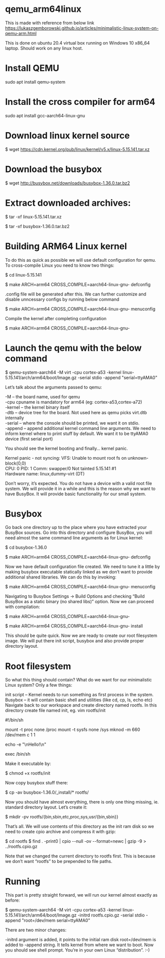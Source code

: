 # qemu_arm64linux
This is made with reference from below link
https://lukaszgemborowski.github.io/articles/minimalistic-linux-system-on-qemu-arm.html

This is done on ubuntu 20.4 virtual box running on Windows 10 x86_64 laptop.
Should work on any linux host.

# Install QEMU
  
  sudo apt install qemu-system

# Install the cross compiler for arm64

sudo apt install gcc-aarch64-linux-gnu

# Download linux kernel source

$ wget https://cdn.kernel.org/pub/linux/kernel/v5.x/linux-5.15.141.tar.xz

# Download the busybox

$ wget http://busybox.net/downloads/busybox-1.36.0.tar.bz2

# Extract downloaded archives:

$ tar -xf linux-5.15.141.tar.xz

$ tar -xf busybox-1.36.0.tar.bz2

# Building ARM64 Linux kernel
To do this as quick as possible we will use default configuration for qemu. To cross-compile Linux you need to know two things:

$ cd linux-5.15.141

$ make ARCH=arm64 CROSS_COMPILE=aarch64-linux-gnu- defconfig

.config file will be generated after this. We can further customize and disable unncessary configs by running below command

$ make ARCH=arm64 CROSS_COMPILE=aarch64-linux-gnu- menuconfig

Compile the kernel after completing configuration

$ make ARCH=arm64 CROSS_COMPILE=aarch64-linux-gnu-

# Launch the qemu with the below command

$ qemu-system-aarch64 -M virt -cpu cortex-a53 -kernel linux-5.15.141/arch/arm64/boot/Image.gz -serial stdio -append "serial=ttyAMA0"


Let’s talk about the arguments passed to qemu:

-M – the board name, used for qemu  
-cpu cpuname is mandatory for arm64 (eg: cortex-a53,cortex-a72)  
-kernel – the kernel binary itself  
-dtb – device tree for the board. Not used here as qemu picks virt.dtb internally  
-serial – where the console should be printed, we want it on stdio.  
-append – append additional kernel command line arguments. We need to inform kernel where to print stuff by default. We want it to be ttyAMA0 device (first serial port)  


You should see the kernel booting and finally… kernel panic.

Kernel panic - not syncing: VFS: Unable to mount root fs on unknown-block(0,0)  
CPU: 0 PID: 1 Comm: swapper/0 Not tainted 5.15.141 #1  
Hardware name: linux,dummy-virt (DT)  


Don’t worry, it’s expected. You do not have a device with a valid root file system. We will provide it in a while and this is the reason why we want to have BusyBox. It will provide basic functionality for our small system.

# Busybox
Go back one directory up to the place where you have extracted your BusyBox sources. Go into this directory and configure BusyBox, you will need almost the same command line arguments as for Linux kernel:

$ cd busybox-1.36.0

$ make ARCH=arm64 CROSS_COMPILE=aarch64-linux-gnu- defconfig

Now we have default configuration file created. We need to tune it a little by making busybox executable statically linked as we don’t want to provide additional shared libraries. We can do this by invoking:

$ make ARCH=arm64 CROSS_COMPILE=aarch64-linux-gnu- menuconfig

Navigating to Busybox Settings -> Build Options and checking “Build BusyBox as a static binary (no shared libs)” option. Now we can proceed with compilation:

$ make ARCH=arm64 CROSS_COMPILE=aarch64-linux-gnu-

$ make ARCH=arm64 CROSS_COMPILE=aarch64-linux-gnu- install

This should be quite quick. Now we are ready to create our root filesystem image. We will put there init script, busybox and also provide proper directory layout.

# Root filesystem
So what this thing should contain? What do we want for our minimalistic Linux system? Only a few things:

init script – Kernel needs to run something as first process in the system.
Busybox – it will contain basic shell and utilities (like cd, cp, ls, echo etc)
Navigate back to our workspace and create directory named rootfs. In this directory create file named init, eg. vim rootfs/init

#!/bin/sh

mount -t proc none /proc
mount -t sysfs none /sys
mknod -m 660 /dev/mem c 1 1

echo -e "\nHello!\n"

exec /bin/sh


Make it executable by:

$ chmod +x rootfs/init

Now copy busybox stuff there:

$ cp -av busybox-1.36.0/_install/* rootfs/

Now you should have almost everything, there is only one thing missing, ie. standard directory layout. Let’s create it:

$ mkdir -pv rootfs/{bin,sbin,etc,proc,sys,usr/{bin,sbin}}

That’s all. We will use contents of this directory as the init ram disk so we need to create cpio archive and compress it with gzip:

$ cd rootfs
$ find . -print0 | cpio --null -ov --format=newc | gzip -9 > ../rootfs.cpio.gz

Note that we changed the current directory to rootfs first. This is because we don’t want “rootfs” to be prepended to file paths.

# Running
This part is pretty straight forward, we will run our kernel almost exactly as before:

$ qemu-system-aarch64 -M virt -cpu cortex-a53 -kernel linux-5.15.141/arch/arm64/boot/Image.gz  -initrd rootfs.cpio.gz -serial stdio -append "root=/dev/mem serial=ttyAMA0"

There are two minor changes:

-initrd argument is added, it points to the initial ram disk
root=/dev/mem is added to -append string. It tells kernel from where we want to boot.
Now you should see shell prompt. You’re in your own Linux “distribution”. :-)
